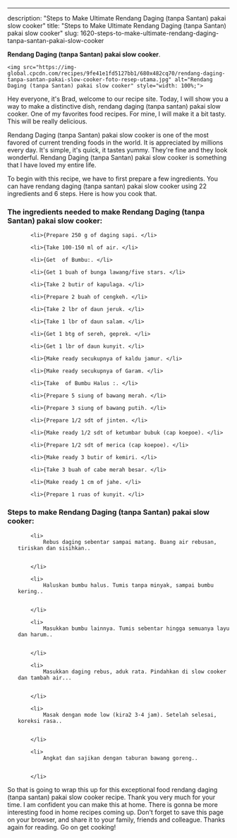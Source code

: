 ---
description: "Steps to Make Ultimate Rendang Daging (tanpa Santan) pakai slow cooker"
title: "Steps to Make Ultimate Rendang Daging (tanpa Santan) pakai slow cooker"
slug: 1620-steps-to-make-ultimate-rendang-daging-tanpa-santan-pakai-slow-cooker

<p>
	<strong>Rendang Daging (tanpa Santan) pakai slow cooker</strong>. 
	
</p>
<p>
	
	<img src="https://img-global.cpcdn.com/recipes/9fe41e1fd5127bb1/680x482cq70/rendang-daging-tanpa-santan-pakai-slow-cooker-foto-resep-utama.jpg" alt="Rendang Daging (tanpa Santan) pakai slow cooker" style="width: 100%;">
	
	
</p>
<p>
	Hey everyone, it's Brad, welcome to our recipe site. Today, I will show you a way to make a distinctive dish, rendang daging (tanpa santan) pakai slow cooker. One of my favorites food recipes. For mine, I will make it a bit tasty. This will be really delicious.
</p>
	
<p>
	Rendang Daging (tanpa Santan) pakai slow cooker is one of the most favored of current trending foods in the world. It is appreciated by millions every day. It's simple, it's quick, it tastes yummy. They're fine and they look wonderful. Rendang Daging (tanpa Santan) pakai slow cooker is something that I have loved my entire life.
</p>
<p>
	
</p>

<p>
To begin with this recipe, we have to first prepare a few ingredients. You can have rendang daging (tanpa santan) pakai slow cooker using 22 ingredients and 6 steps. Here is how you cook that.
</p>

<h3>The ingredients needed to make Rendang Daging (tanpa Santan) pakai slow cooker:</h3>

<ol>
	
		<li>{Prepare 250 g of daging sapi. </li>
	
		<li>{Take 100-150 ml of air. </li>
	
		<li>{Get  of Bumbu:. </li>
	
		<li>{Get 1 buah of bunga lawang/five stars. </li>
	
		<li>{Take 2 butir of kapulaga. </li>
	
		<li>{Prepare 2 buah of cengkeh. </li>
	
		<li>{Take 2 lbr of daun jeruk. </li>
	
		<li>{Take 1 lbr of daun salam. </li>
	
		<li>{Get 1 btg of sereh, geprek. </li>
	
		<li>{Get 1 lbr of daun kunyit. </li>
	
		<li>{Make ready secukupnya of kaldu jamur. </li>
	
		<li>{Make ready secukupnya of Garam. </li>
	
		<li>{Take  of Bumbu Halus :. </li>
	
		<li>{Prepare 5 siung of bawang merah. </li>
	
		<li>{Prepare 3 siung of bawang putih. </li>
	
		<li>{Prepare 1/2 sdt of jinten. </li>
	
		<li>{Make ready 1/2 sdt of ketumbar bubuk (cap koepoe). </li>
	
		<li>{Prepare 1/2 sdt of merica (cap koepoe). </li>
	
		<li>{Make ready 3 butir of kemiri. </li>
	
		<li>{Take 3 buah of cabe merah besar. </li>
	
		<li>{Make ready 1 cm of jahe. </li>
	
		<li>{Prepare 1 ruas of kunyit. </li>
	
</ol>
<p>
	
</p>

<h3>Steps to make Rendang Daging (tanpa Santan) pakai slow cooker:</h3>

<ol>
	
		<li>
			Rebus daging sebentar sampai matang. Buang air rebusan, tiriskan dan sisihkan..
			
			
		</li>
	
		<li>
			Haluskan bumbu halus. Tumis tanpa minyak, sampai bumbu kering..
			
			
		</li>
	
		<li>
			Masukkan bumbu lainnya. Tumis sebentar hingga semuanya layu dan harum..
			
			
		</li>
	
		<li>
			Masukkan daging rebus, aduk rata. Pindahkan di slow cooker dan tambah air...
			
			
		</li>
	
		<li>
			Masak dengan mode low (kira2 3-4 jam). Setelah selesai, koreksi rasa..
			
			
		</li>
	
		<li>
			Angkat dan sajikan dengan taburan bawang goreng..
			
			
		</li>
	
</ol>

<p>
	
</p>

<p>
	So that is going to wrap this up for this exceptional food rendang daging (tanpa santan) pakai slow cooker recipe. Thank you very much for your time. I am confident you can make this at home. There is gonna be more interesting food in home recipes coming up. Don't forget to save this page on your browser, and share it to your family, friends and colleague. Thanks again for reading. Go on get cooking!
</p>
